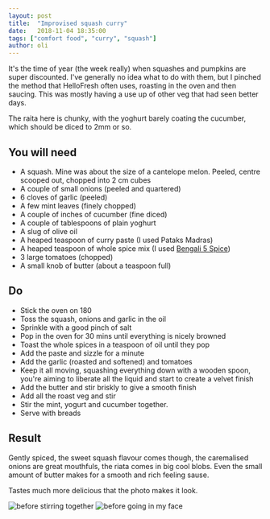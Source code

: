 ```yaml
---
layout: post
title:  "Improvised squash curry"
date:   2018-11-04 18:35:00
tags: ["comfort food", "curry", "squash"]
author: oli
---
```


It's the time of year (the week really) when squashes and pumpkins are super discounted.  I've generally no idea what to do with them, but I pinched the method that HelloFresh often uses, roasting in the oven and then saucing.  This was mostly having a use up of other veg that had seen better days.

The raita here is chunky, with the yoghurt barely coating the cucumber, which should be diced to 2mm or so.

## You will need

* A squash.  Mine was about the size of a cantelope melon.  Peeled, centre scooped out, chopped into 2 cm cubes
* A couple of small onions (peeled and quartered)
* 6 cloves of garlic (peeled)
* A few mint leaves (finely chopped)
* A couple of inches of cucumber (fine diced)
* A couple of tablespoons of plain yoghurt
* A slug of olive oil
* A heaped teaspoon of curry paste (I used Pataks Madras)
* A heaped teaspoon of whole spice mix (I used [Bengali 5 Spice](https://spicemountain.co.uk/shop/spice-blends/bengali-5-spice/))
* 3 large tomatoes (chopped)
* A small knob of butter (about a teaspoon full)


## Do

* Stick the oven on 180
* Toss the squash, onions and garlic in the oil
* Sprinkle with a good pinch of salt
* Pop in the oven for 30 mins until everything is nicely browned
* Toast the whole spices in a teaspoon of oil until they pop
* Add the paste and sizzle for a minute
* Add the garlic (roasted and softened) and tomatoes
* Keep it all moving, squashing everything down with a wooden spoon, you're aiming to liberate all the liquid and start to create a velvet finish
* Add the butter and stir briskly to give a smooth finish
* Add all the roast veg and stir
* Stir the mint, yogurt and cucumber together.
* Serve with breads


## Result

Gently spiced, the sweet squash flavour comes though, the caremalised onions are great mouthfuls, the riata comes in big cool blobs.  Even the small amount of butter makes for a smooth and rich feeling sause.

Tastes much more delicious that the photo makes it look.

![before stirring together](/images/blog/squash_curry_1.jpg)
![before going in my face](/images/blog/squash_curry_2.jpg)
